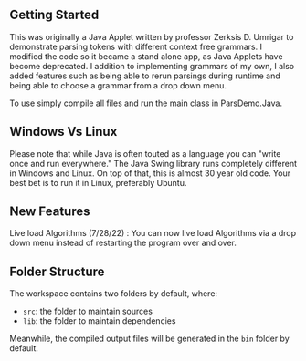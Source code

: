 ## Getting Started

This was originally a Java Applet written by professor Zerksis D. Umrigar to demonstrate parsing tokens with different context free grammars. I modified the code so it became a stand alone app, as Java Applets have become deprecated. I addition to implementing grammars of my own, I also added features such as being able to rerun parsings during runtime and being able to choose a grammar from a drop down menu.

To use simply compile all files and run the main class in ParsDemo.Java.

## Windows Vs Linux

Please note that while Java is often touted as a language you can "write once and run everywhere." The Java Swing library runs completely different in Windows and Linux. On top of that, this is almost 30 year old code. Your best bet is to run it in Linux, preferably Ubuntu.

## New Features

Live load Algorithms (7/28/22) : You can now live load Algorithms via a drop down menu instead of restarting the program over and over.

## Folder Structure

The workspace contains two folders by default, where:

- `src`: the folder to maintain sources
- `lib`: the folder to maintain dependencies

Meanwhile, the compiled output files will be generated in the `bin` folder by default.

